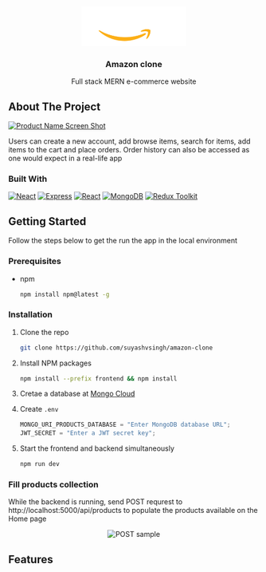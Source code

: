 <br />
<div align="center">
  <a href="https://github.com/github_username/repo_name">
    <img src="frontend/src/img/amazon_logo.png" alt="Logo" height="80">
  </a>

<h3 align="center">Amazon clone</h3>

  <p align="center">
    Full stack MERN e-commerce website
    <br />
</div>

## About The Project

[![Product Name Screen Shot][product-screenshot]](https://example.com)

Users can create a new account, add browse items, search for items, add items to the cart and place orders. Order history can also be accessed as one would expect in a real-life app

### Built With

[![Neact][node.js]][node-url]
[![Express][express.js]][express-url]
[![React][react.js]][react-url]
[![MongoDB][mongo.db]][mongo-url]
[![Redux Toolkit][redux]][redux-url]

## Getting Started

Follow the steps below to get the run the app in the local environment

### Prerequisites

- npm

  ```sh
  npm install npm@latest -g
  ```

### Installation

1. Clone the repo
   ```sh
   git clone https://github.com/suyashvsingh/amazon-clone
   ```
2. Install NPM packages
   ```sh
   npm install --prefix frontend && npm install
   ```
3. Cretae a database at [Mongo Cloud](https://cloud.mongodb.com/)

4. Create `.env`

   ```js
   MONGO_URI_PRODUCTS_DATABASE = "Enter MongoDB database URL";
   JWT_SECRET = "Enter a JWT secret key";
   ```

5. Start the frontend and backend simultaneously
   ```sh
   npm run dev
   ```

### Fill products collection

While the backend is running, send POST requrest to http://localhost:5000/api/products to populate the products available on the Home page

<div align='center'>
  <img src="https://user-images.githubusercontent.com/80644262/178810869-0b42c871-eed2-44ef-a3bd-58338942ca6a.png" alt="POST sample">
</div>

## Features

[contributors-shield]: https://img.shields.io/github/contributors/github_username/repo_name.svg?style=for-the-badge
[contributors-url]: https://github.com/github_username/repo_name/graphs/contributors
[forks-shield]: https://img.shields.io/github/forks/github_username/repo_name.svg?style=for-the-badge
[forks-url]: https://github.com/github_username/repo_name/network/members
[stars-shield]: https://img.shields.io/github/stars/github_username/repo_name.svg?style=for-the-badge
[stars-url]: https://github.com/github_username/repo_name/stargazers
[issues-shield]: https://img.shields.io/github/issues/github_username/repo_name.svg?style=for-the-badge
[issues-url]: https://github.com/github_username/repo_name/issues
[license-shield]: https://img.shields.io/github/license/github_username/repo_name.svg?style=for-the-badge
[license-url]: https://github.com/github_username/repo_name/blob/master/LICENSE.txt
[linkedin-shield]: https://img.shields.io/badge/-LinkedIn-black.svg?style=for-the-badge&logo=linkedin&colorB=555
[linkedin-url]: https://linkedin.com/in/linkedin_username
[product-screenshot]: https://user-images.githubusercontent.com/80644262/178795979-add73ca5-6d76-44e7-9e5d-1a2e6db5b940.jpg
[react.js]: https://img.shields.io/badge/React-20232A?style=for-the-badge&logo=react&logoColor=61DAFB
[react-url]: https://reactjs.org/
[node.js]: https://img.shields.io/badge/Node.js-339933?style=for-the-badge&logo=nodedotjs&logoColor=white
[node-url]: https://nodejs.org/en/
[express.js]: https://img.shields.io/badge/Express.js-000000?style=for-the-badge&logo=express&logoColor=white
[express-url]: https://expressjs.com/
[mongo.db]: https://img.shields.io/badge/MongoDB-4EA94B?style=for-the-badge&logo=mongodb&logoColor=white
[mongo-url]: https://www.mongodb.com/
[redux]: https://img.shields.io/badge/Redux-593D88?style=for-the-badge&logo=redux&logoColor=white
[redux-url]: https://redux-toolkit.js.org/
